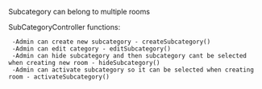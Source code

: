 Subcategory can belong to multiple rooms

SubCategoryController functions:

     -Admin can create new subcategory - createSubcategory()
     -Admin can edit category - editSubcategory()
     -Admin can hide subcategory and then subcategory cant be selected when creating new room - hideSubcategory()
     -Admin can activate subcategory so it can be selected when creating room - activateSubcategory()